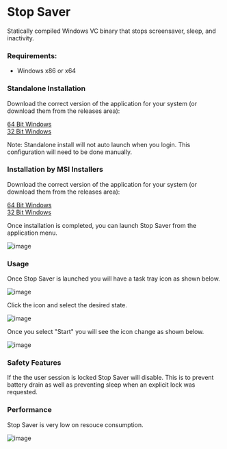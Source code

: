 # Stop Saver

Statically compiled Windows VC binary that stops screensaver, sleep, and inactivity.  

### Requirements:

* Windows x86 or x64

### Standalone Installation

Download the correct version of the application for your system (or download them from the releases area):

[64 Bit Windows](./Standalone/x64)  
[32 Bit Windows](./Standalone/Win32)

Note: Standalone install will not auto launch when you login. This configuration will need to be done manually.

### Installation by MSI Installers

Download the correct version of the application for your system (or download them from the releases area):

[64 Bit Windows](./Installers/x64)  
[32 Bit Windows](./Installers/Win32)

Once installation is completed, you can launch Stop Saver from the application menu. 

![image](https://github.com/user-attachments/assets/cbad578c-3362-4b47-8b44-fbecc9f5b112)


### Usage

Once Stop Saver is launched you will have a task tray icon as shown below.

![image](https://github.com/user-attachments/assets/3cb5e3b9-0ddb-4cd6-8710-63eea2c86eef)

Click the icon and select the desired state. 

![image](https://github.com/user-attachments/assets/254c01fb-a4ca-4505-a72c-2f67447fef70)

Once you select "Start" you will see the icon change as shown below.

![image](https://github.com/user-attachments/assets/cc75e46f-3e50-4412-accc-987131e3d1e6)

### Safety Features

If the the user session is locked Stop Saver will disable. This is to prevent battery drain as well as preventing sleep when an explicit lock was requested. 

### Performance

Stop Saver is very low on resouce consumption.

![image](https://github.com/user-attachments/assets/13173b5e-dee3-4863-95da-4dcf1c9a439f)

